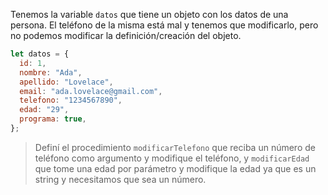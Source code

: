 Tenemos la variable `datos` que tiene un objeto con los datos de una persona. El teléfono de la misma está mal y tenemos que modificarlo, pero no podemos modificar la definición/creación del objeto.

```js
let datos = {
  id: 1,
  nombre: "Ada",
  apellido: "Lovelace",
  email: "ada.lovelace@gmail.com",
  telefono: "1234567890",
  edad: "29",
  programa: true,
};
```
> Definí el procedimiento `modificarTelefono` que reciba un número de teléfono como argumento y modifique el teléfono, y `modificarEdad` que tome una edad por parámetro y modifique la edad ya que es un string y necesitamos que sea un número.
